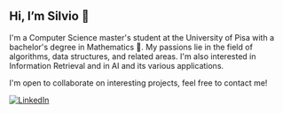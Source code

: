 ## Hi, I’m Silvio 👋
I'm a Computer Science master's student at the University of Pisa with a bachelor's degree in Mathematics 🧮. My passions lie in the field of algorithms, data structures, and related areas. I'm also interested in Information Retrieval and in AI and its various applications.

I'm open to collaborate on interesting projects, feel free to contact me!

<!---
[![LinkTree][linktree-shield]][linktree-url]
--->

[![LinkedIn][linkedin-shield]][linkedin-url]

<!---
SilvioM97/SilvioM97 is a ✨ special ✨ repository because its `README.md` (this file) appears on your GitHub profile.
You can click the Preview link to take a look at your changes.
--->


[linkedin-shield]: https://img.shields.io/badge/-LinkedIn-black.svg?style=plastic&logo=linkedin&color=blue
[linkedin-url]: https://www.linkedin.com/in/silvio-martinico-434285221/


<!---
[linktree-shield]: https://img.shields.io/badge/linktree-39E09B?style=for-the-badge&logo=linktree&logoColor=white
[linktree-url]: https://linktr.ee/silviom97
--->
